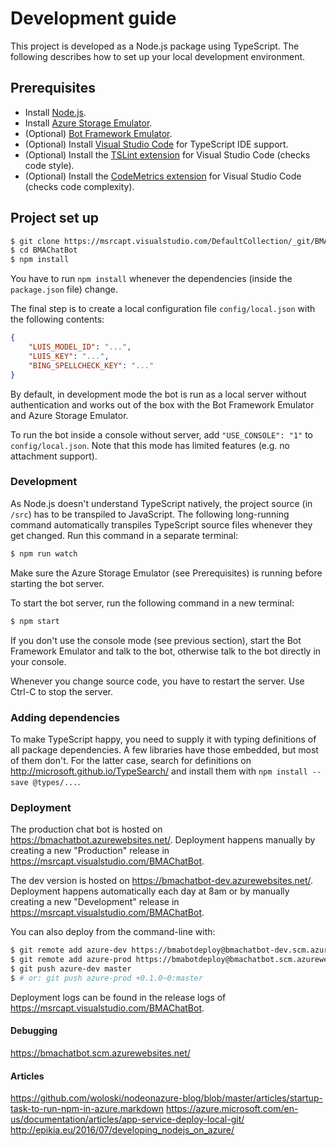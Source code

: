 # Development guide

This project is developed as a Node.js package using TypeScript.
The following describes how to set up your local development environment.

## Prerequisites

- Install [Node.js](https://nodejs.org/en/download/).
- Install [Azure Storage Emulator](https://azure.microsoft.com/en-us/documentation/articles/storage-use-emulator/).
- (Optional) [Bot Framework Emulator](https://docs.botframework.com/en-us/tools/bot-framework-emulator/).
- (Optional) Install [Visual Studio Code](https://code.visualstudio.com/) for TypeScript IDE support.
- (Optional) Install the [TSLint extension](https://marketplace.visualstudio.com/items?itemName=eg2.tslint) for Visual Studio Code (checks code style).
- (Optional) Install the [CodeMetrics extension](https://marketplace.visualstudio.com/items?itemName=kisstkondoros.vscode-codemetrics) for Visual Studio Code (checks code complexity).

## Project set up

```sh
$ git clone https://msrcapt.visualstudio.com/DefaultCollection/_git/BMAChatBot
$ cd BMAChatBot
$ npm install
```

You have to run `npm install` whenever the dependencies (inside the `package.json` file) change.

The final step is to create a local configuration file `config/local.json` with the following contents:

```json
{
    "LUIS_MODEL_ID": "...",
    "LUIS_KEY": "...",
    "BING_SPELLCHECK_KEY": "..."
}
```

By default, in development mode the bot is run as a local server without authentication
and works out of the box with the Bot Framework Emulator and Azure Storage Emulator.

To run the bot inside a console without server, add `"USE_CONSOLE": "1"` to `config/local.json`.
Note that this mode has limited features (e.g. no attachment support).

### Development

As Node.js doesn't understand TypeScript natively, the project source (in `/src`) has to be transpiled to JavaScript.
The following long-running command automatically transpiles TypeScript source files whenever they get changed.
Run this command in a separate terminal:

```sh
$ npm run watch
```

Make sure the Azure Storage Emulator (see Prerequisites) is running before starting the bot server.

To start the bot server, run the following command in a new terminal:

```sh
$ npm start
```

If you don't use the console mode (see previous section), start the Bot Framework Emulator and talk to the bot,
otherwise talk to the bot directly in your console.

Whenever you change source code, you have to restart the server. Use Ctrl-C to stop the server.

### Adding dependencies

To make TypeScript happy, you need to supply it with typing definitions of all package dependencies.
A few libraries have those embedded, but most of them don't.
For the latter case, search for definitions on <http://microsoft.github.io/TypeSearch/> 
and install them with `npm install --save @types/...`.

### Deployment

The production chat bot is hosted on https://bmachatbot.azurewebsites.net/.
Deployment happens manually by creating a new "Production" release in https://msrcapt.visualstudio.com/BMAChatBot.

The dev version is hosted on https://bmachatbot-dev.azurewebsites.net/.
Deployment happens automatically each day at 8am or by manually creating a new "Development" release in https://msrcapt.visualstudio.com/BMAChatBot.

You can also deploy from the command-line with:

```sh
$ git remote add azure-dev https://bmabotdeploy@bmachatbot-dev.scm.azurewebsites.net:443/bmachatbot-dev.git
$ git remote add azure-prod https://bmabotdeploy@bmachatbot.scm.azurewebsites.net:443/bmachatbot.git
$ git push azure-dev master
$ # or: git push azure-prod +0.1.0~0:master
```

Deployment logs can be found in the release logs of https://msrcapt.visualstudio.com/BMAChatBot.

#### Debugging

https://bmachatbot.scm.azurewebsites.net/

#### Articles

https://github.com/woloski/nodeonazure-blog/blob/master/articles/startup-task-to-run-npm-in-azure.markdown
https://azure.microsoft.com/en-us/documentation/articles/app-service-deploy-local-git/
http://epikia.eu/2016/07/developing_nodejs_on_azure/